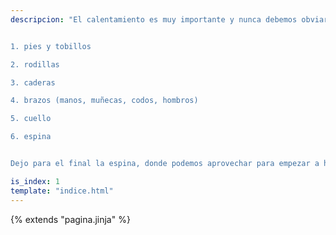 ```yaml
---
descripcion: "El calentamiento es muy importante y nunca debemos obviarlo. El que describo aquí empieza por los pies y termina en el cuello. Es decir, trabajamos por orden:


1. pies y tobillos

2. rodillas

3. caderas

4. brazos (manos, muñecas, codos, hombros)

5. cuello

6. espina


Dejo para el final la espina, donde podemos aprovechar para empezar a hacer un poco de cardio."

is_index: 1
template: "indice.html"
---
```

{% extends "pagina.jinja" %}